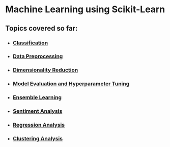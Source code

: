 # Machine Learning using Scikit-Learn

## Topics covered so far:


* ### [Classification](https://github.com/iamdsc/machine_learning/tree/master/classification)
* ### [Data Preprocessing](https://github.com/iamdsc/machine_learning/tree/master/data_preprocess)
* ### [Dimensionality Reduction](https://github.com/iamdsc/machine_learning/tree/master/dimensionality_reduction)
* ### [Model Evaluation and Hyperparameter Tuning](https://github.com/iamdsc/machine_learning/tree/master/model_eval_hyperparam_tuning)
* ### [Ensemble Learning](https://github.com/iamdsc/machine_learning/tree/master/ensemble_learning)
* ### [Sentiment Analysis](https://github.com/iamdsc/machine_learning/tree/master/sentiment_analysis)
* ### [Regression Analysis](https://github.com/iamdsc/machine_learning/tree/master/regression_analysis)
* ### [Clustering Analysis](https://github.com/iamdsc/machine_learning/tree/master/clustering_analysis)